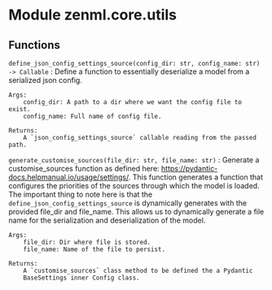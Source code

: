 Module zenml.core.utils
=======================

Functions
---------

    
`define_json_config_settings_source(config_dir: str, config_name: str) ‑> Callable`
:   Define a function to essentially deserialize a model from a serialized
    json config.
    
    Args:
        config_dir: A path to a dir where we want the config file to exist.
        config_name: Full name of config file.
    
    Returns:
        A `json_config_settings_source` callable reading from the passed path.

    
`generate_customise_sources(file_dir: str, file_name: str)`
:   Generate a customise_sources function as defined here:
    https://pydantic-docs.helpmanual.io/usage/settings/. This function
    generates a function that configures the priorities of the sources through
    which the model is loaded. The important thing to note here is that the
    `define_json_config_settings_source` is dynamically generates with the
    provided file_dir and file_name. This allows us to dynamically generate
    a file name for the serialization and deserialization of the model.
    
    Args:
        file_dir: Dir where file is stored.
        file_name: Name of the file to persist.
    
    Returns:
        A `customise_sources` class method to be defined the a Pydantic
        BaseSettings inner Config class.